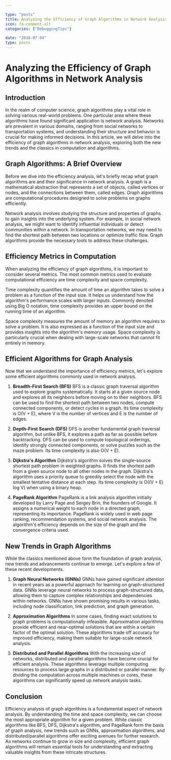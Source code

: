 ```yaml
---

type: "posts"
title: Analyzing the Efficiency of Graph Algorithms in Network Analysis
icon: fa-comment-alt
categories: ["DebuggingTips"]

date: "2018-07-04"
type: posts
---
```





# Analyzing the Efficiency of Graph Algorithms in Network Analysis

## Introduction

In the realm of computer science, graph algorithms play a vital role in solving various real-world problems. One particular area where these algorithms have found significant application is network analysis. Networks are prevalent in various domains, ranging from social networks to transportation systems, and understanding their structure and behavior is crucial for making informed decisions. In this article, we will delve into the efficiency of graph algorithms in network analysis, exploring both the new trends and the classics in computation and algorithms.

## Graph Algorithms: A Brief Overview

Before we dive into the efficiency analysis, let's briefly recap what graph algorithms are and their significance in network analysis. A graph is a mathematical abstraction that represents a set of objects, called vertices or nodes, and the connections between them, called edges. Graph algorithms are computational procedures designed to solve problems on graphs efficiently.

Network analysis involves studying the structure and properties of graphs to gain insights into the underlying system. For example, in social network analysis, we might want to identify influential individuals or detect communities within a network. In transportation networks, we may need to find the shortest path between two locations or optimize traffic flow. Graph algorithms provide the necessary tools to address these challenges.

## Efficiency Metrics in Computation

When analyzing the efficiency of graph algorithms, it is important to consider several metrics. The most common metrics used to evaluate computational efficiency are time complexity and space complexity.

Time complexity quantifies the amount of time an algorithm takes to solve a problem as a function of the input size. It helps us understand how the algorithm's performance scales with larger inputs. Commonly denoted using Big O notation, time complexity provides an upper bound on the running time of an algorithm.

Space complexity measures the amount of memory an algorithm requires to solve a problem. It is also expressed as a function of the input size and provides insights into the algorithm's memory usage. Space complexity is particularly crucial when dealing with large-scale networks that cannot fit entirely in memory.

## Efficient Algorithms for Graph Analysis

Now that we understand the importance of efficiency metrics, let's explore some efficient algorithms commonly used in network analysis.

1. **Breadth-First Search (BFS)**
   BFS is a classic graph traversal algorithm used to explore graphs systematically. It starts at a given source node and explores all its neighbors before moving on to their neighbors. BFS can be used to find the shortest path between two nodes, compute connected components, or detect cycles in a graph. Its time complexity is O(V + E), where V is the number of vertices and E is the number of edges.

2. **Depth-First Search (DFS)**
   DFS is another fundamental graph traversal algorithm, but unlike BFS, it explores a path as far as possible before backtracking. DFS can be used to compute topological orderings, identify strongly connected components, or solve puzzles such as the maze problem. Its time complexity is also O(V + E).

3. **Dijkstra's Algorithm**
   Dijkstra's algorithm solves the single-source shortest path problem in weighted graphs. It finds the shortest path from a given source node to all other nodes in the graph. Dijkstra's algorithm uses a priority queue to greedily select the node with the smallest tentative distance at each step. Its time complexity is O((V + E) log V) when using a binary heap.

4. **PageRank Algorithm**
   PageRank is a link analysis algorithm initially developed by Larry Page and Sergey Brin, the founders of Google. It assigns a numerical weight to each node in a directed graph, representing its importance. PageRank is widely used in web page ranking, recommendation systems, and social network analysis. The algorithm's efficiency depends on the size of the graph and the convergence criteria used.

## New Trends in Graph Algorithms

While the classics mentioned above form the foundation of graph analysis, new trends and advancements continue to emerge. Let's explore a few of these recent developments.

1. **Graph Neural Networks (GNNs)**
   GNNs have gained significant attention in recent years as a powerful approach for learning on graph-structured data. GNNs leverage neural networks to process graph-structured data, allowing them to capture complex relationships and dependencies within networks. GNNs have shown promising results in various tasks, including node classification, link prediction, and graph generation.

2. **Approximation Algorithms**
   In some cases, finding exact solutions to graph problems is computationally infeasible. Approximation algorithms provide efficient and near-optimal solutions that are within a certain factor of the optimal solution. These algorithms trade off accuracy for improved efficiency, making them suitable for large-scale network analysis.

3. **Distributed and Parallel Algorithms**
   With the increasing size of networks, distributed and parallel algorithms have become crucial for efficient analysis. These algorithms leverage multiple computing resources to process large graphs in a distributed or parallel manner. By dividing the computation across multiple machines or cores, these algorithms can significantly speed up network analysis tasks.

## Conclusion

Efficiency analysis of graph algorithms is a fundamental aspect of network analysis. By understanding the time and space complexity, we can choose the most appropriate algorithm for a given problem. While classic algorithms like BFS, DFS, Dijkstra's algorithm, and PageRank form the basis of graph analysis, new trends such as GNNs, approximation algorithms, and distributed/parallel algorithms offer exciting avenues for further research. As networks continue to grow in size and complexity, efficient graph algorithms will remain essential tools for understanding and extracting valuable insights from these intricate structures.